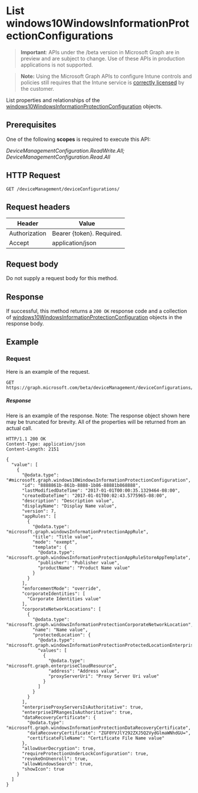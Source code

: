 ﻿# List windows10WindowsInformationProtectionConfigurations

> **Important**: APIs under the /beta version in Microsoft Graph are in preview and are subject to change. Use of these APIs in production applications is not supported.

> **Note:** Using the Microsoft Graph APIs to configure Intune controls and policies still requires that the Intune service is [correctly licensed](https://go.microsoft.com/fwlink/?linkid=839381) by the customer.

List properties and relationships of the [windows10WindowsInformationProtectionConfiguration](../resources/intune_deviceconfig_windows10windowsinformationprotectionconfiguration.md) objects.
## Prerequisites
One of the following **scopes** is required to execute this API:

*DeviceManagementConfiguration.ReadWrite.All; DeviceManagementConfiguration.Read.All*
## HTTP Request
<!-- {
  "blockType": "ignored"
}
-->
```http
GET /deviceManagement/deviceConfigurations/
```

## Request headers
|Header|Value|
|---|---|
|Authorization|Bearer {token}. Required.|
|Accept|application/json|

## Request body
Do not supply a request body for this method.

## Response
If successful, this method returns a `200 OK` response code and a collection of [windows10WindowsInformationProtectionConfiguration](../resources/intune_deviceconfig_windows10windowsinformationprotectionconfiguration.md) objects in the response body.

## Example
### Request
Here is an example of the request.
```http
GET https://graph.microsoft.com/beta/deviceManagement/deviceConfigurations/
```

##### Response

Here is an example of the response. Note: The response object shown here may be truncated for brevity. All of the properties will be returned from an actual call.
```http
HTTP/1.1 200 OK
Content-Type: application/json
Content-Length: 2151

{
  "value": [
    {
      "@odata.type": "#microsoft.graph.windows10WindowsInformationProtectionConfiguration",
      "id": "8888861b-861b-8888-1b86-88881b868888",
      "lastModifiedDateTime": "2017-01-01T00:00:35.1329464-08:00",
      "createdDateTime": "2017-01-01T00:02:43.5775965-08:00",
      "description": "Description value",
      "displayName": "Display Name value",
      "version": 7,
      "appRules": [
        {
          "@odata.type": "microsoft.graph.windowsInformationProtectionAppRule",
          "title": "Title value",
          "mode": "exempt",
          "template": {
            "@odata.type": "microsoft.graph.windowsInformationProtectionAppRuleStoreAppTemplate",
            "publisher": "Publisher value",
            "productName": "Product Name value"
          }
        }
      ],
      "enforcementMode": "override",
      "corporateIdentities": [
        "Corporate Identities value"
      ],
      "corporateNetworkLocations": [
        {
          "@odata.type": "microsoft.graph.windowsInformationProtectionCorporateNetworkLocation",
          "name": "Name value",
          "protectedLocation": {
            "@odata.type": "microsoft.graph.windowsInformationProtectionProtectedLocationEnterpriseCloudResources",
            "values": [
              {
                "@odata.type": "microsoft.graph.enterpriseCloudResource",
                "address": "Address value",
                "proxyServerUri": "Proxy Server Uri value"
              }
            ]
          }
        }
      ],
      "enterpriseProxyServersIsAuthoritative": true,
      "enterpriseIPRangesIsAuthoritative": true,
      "dataRecoveryCertificate": {
        "@odata.type": "microsoft.graph.windowsInformationProtectionDataRecoveryCertificate",
        "dataRecoveryCertificate": "ZGF0YVJlY292ZXJ5Q2VydGlmaWNhdGU=",
        "certificateFileName": "Certificate File Name value"
      },
      "allowUserDecryption": true,
      "requireProtectionUnderLockConfiguration": true,
      "revokeOnUnenroll": true,
      "allowWindowsSearch": true,
      "showIcon": true
    }
  ]
}
```



